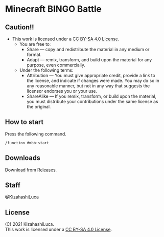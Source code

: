 # Minecraft BINGO Battle
## Caution!!
 - This work is licensed under a [CC BY-SA 4.0 License](./LICENSE).
   - You are free to:
     - Share — copy and redistribute the material in any medium or format.
     - Adapt — remix, transform, and build upon the material for any purpose, even commercially.
   - Under the following terms:
     - Attribution — You must give appropriate credit, provide a link to the license, and indicate if changes were made. You may do so in any reasonable manner, but not in any way that suggests the licensor endorses you or your use.
     - ShareAlike — If you remix, transform, or build upon the material, you must distribute your contributions under the same license as the original.

## How to start
Press the following command.
``` mcfunction
/function #mbb:start
```

## Downloads
Download from [Releases](https://github.com/KizahashiLuca/minecraft_bingo_battle/releases).

## Staff
[@KizahashiLuca][twitter]

## License
(C) 2021 KizahashiLuca.  
This work is licensed under a [CC BY-SA 4.0 License](./LICENSE).


[twitter]:https://www.twitter.com/KizahashiLuca
